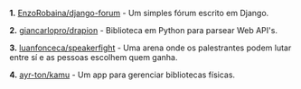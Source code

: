 **1.** [EnzoRobaina/django-forum](https://github.com/EnzoRobaina/django-forum) - Um simples fórum escrito em Django.

**2.** [giancarlopro/drapion](https://github.com/giancarlopro/drapion) - Biblioteca em Python para parsear Web API's.

**3.** [luanfonceca/speakerfight](https://github.com/luanfonceca/speakerfight) - Uma arena onde os palestrantes podem lutar entre sí e as pessoas escolhem quem ganha.

**4.** [ayr-ton/kamu](https://github.com/ayr-ton/kamu) - Um app para gerenciar bibliotecas físicas.

